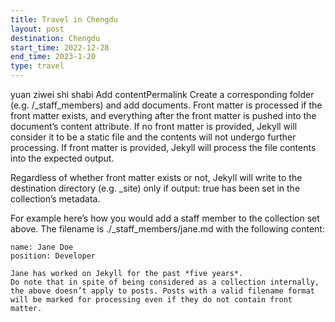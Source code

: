 ```yaml
---
title: Travel in Chengdu
layout: post
destination: Chengdu
start_time: 2022-12-28
end_time: 2023-1-20
type: travel
---
```

yuan ziwei shi shabi
Add contentPermalink
Create a corresponding folder (e.g. <source>/_staff_members) and add documents. Front matter is processed if the front matter exists, and everything after the front matter is pushed into the document’s content attribute. If no front matter is provided, Jekyll will consider it to be a static file and the contents will not undergo further processing. If front matter is provided, Jekyll will process the file contents into the expected output.

Regardless of whether front matter exists or not, Jekyll will write to the destination directory (e.g. _site) only if output: true has been set in the collection’s metadata.

For example here’s how you would add a staff member to the collection set above. The filename is ./_staff_members/jane.md with the following content:

```
name: Jane Doe
position: Developer

Jane has worked on Jekyll for the past *five years*.
Do note that in spite of being considered as a collection internally, the above doesn’t apply to posts. Posts with a valid filename format will be marked for processing even if they do not contain front matter.
```